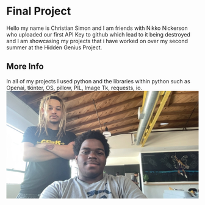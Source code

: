 # Final Project 
Hello my name is Christian Simon and I am friends with Nikko Nickerson who uploaded our first API Key to github which lead to it being destroyed and I am showcasing my projects that i have worked on over my second summer at the Hidden Genius Project.
## More Info 
In all of my projects I used python and the libraries within python such as Openai, tkinter, OS, pillow, PIL, Image Tk, requests, io.
![Alt text](https://github.com/christianAft3rHours/Final_Project_2nd/blob/main/image.jpg?raw=true)

    
